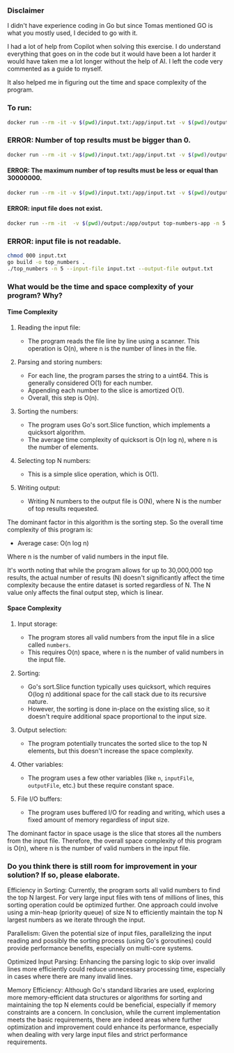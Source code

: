 ### Disclaimer
I didn't have experience coding in Go but since Tomas mentioned GO is what you mostly used, I decided to go with it.

I had a lot of help from Copilot when solving this exercise. I do understand everything that goes on in the code but it would have been a lot harder it would have taken me a lot longer without the help of AI. I left the code very commented as a guide to myself.

It also helped me in figuring out the time and space complexity of the program.


### To run:
```bash
docker run --rm -it -v $(pwd)/input.txt:/app/input.txt -v $(pwd)/output:/app/output top-numbers-app -n 5 --input-file input.txt --output-file /app/output/output.txt
```

### ERROR: Number of top results must be bigger than 0.
```bash
docker run --rm -it -v $(pwd)/input.txt:/app/input.txt -v $(pwd)/output:/app/output top-numbers-app -n 0 --input-file input.txt --output-file /app/output/output.txt
```

#### ERROR: The maximum number of top results must be less or equal than 30000000.
```bash
docker run --rm -it -v $(pwd)/input.txt:/app/input.txt -v $(pwd)/output:/app/output top-numbers-app -n 30000001 --input-file input.txt --output-file /app/output/output.txt
```

#### ERROR: input file does not exist.
```bash
docker run --rm -it  -v $(pwd)/output:/app/output top-numbers-app -n 5 --input-file input.txt --output-file /app/output/output.txt
```

### ERROR: input file is not readable.
```bash
chmod 000 input.txt
go build -o top_numbers .
./top_numbers -n 5 --input-file input.txt --output-file output.txt
```


### What would be the time and space complexity of your program? Why?

#### Time Complexity
1. Reading the input file:
   - The program reads the file line by line using a scanner. This operation is O(n), where n is the number of lines in the file.

2. Parsing and storing numbers:
   - For each line, the program parses the string to a uint64. This is generally considered O(1) for each number.
   - Appending each number to the slice is amortized O(1).
   - Overall, this step is O(n).

3. Sorting the numbers:
   - The program uses Go's sort.Slice function, which implements a quicksort algorithm.
   - The average time complexity of quicksort is O(n log n), where n is the number of elements.

4. Selecting top N numbers:
   - This is a simple slice operation, which is O(1).

5. Writing output:
   - Writing N numbers to the output file is O(N), where N is the number of top results requested.

The dominant factor in this algorithm is the sorting step. So the overall time complexity of this program is:

- Average case: O(n log n)

Where n is the number of valid numbers in the input file.

It's worth noting that while the program allows for up to 30,000,000 top results, the actual number of results (N) doesn't significantly affect the time complexity because the entire dataset is sorted regardless of N. The N value only affects the final output step, which is linear.


#### Space Complexity
1. Input storage:
   - The program stores all valid numbers from the input file in a slice called `numbers`.
   - This requires O(n) space, where n is the number of valid numbers in the input file.

2. Sorting:
   - Go's sort.Slice function typically uses quicksort, which requires O(log n) additional space for the call stack due to its recursive nature.
   - However, the sorting is done in-place on the existing slice, so it doesn't require additional space proportional to the input size.

3. Output selection:
   - The program potentially truncates the sorted slice to the top N elements, but this doesn't increase the space complexity.

4. Other variables:
   - The program uses a few other variables (like `n`, `inputFile`, `outputFile`, etc.) but these require constant space.

5. File I/O buffers:
   - The program uses buffered I/O for reading and writing, which uses a fixed amount of memory regardless of input size.

The dominant factor in space usage is the slice that stores all the numbers from the input file. Therefore, the overall space complexity of this program is O(n), where n is the number of valid numbers in the input file.


### Do you think there is still room for improvement in your solution? If so, please elaborate.

Efficiency in Sorting:
Currently, the program sorts all valid numbers to find the top N largest. For very large input files with tens of millions of lines, this sorting operation could be optimized further. One approach could involve using a min-heap (priority queue) of size N to efficiently maintain the top N largest numbers as we iterate through the input.

Parallelism:
Given the potential size of input files, parallelizing the input reading and possibly the sorting process (using Go's goroutines) could provide performance benefits, especially on multi-core systems.

Optimized Input Parsing:
Enhancing the parsing logic to skip over invalid lines more efficiently could reduce unnecessary processing time, especially in cases where there are many invalid lines.

Memory Efficiency:
Although Go's standard libraries are used, exploring more memory-efficient data structures or algorithms for sorting and maintaining the top N elements could be beneficial, especially if memory constraints are a concern.
In conclusion, while the current implementation meets the basic requirements, there are indeed areas where further optimization and improvement could enhance its performance, especially when dealing with very large input files and strict performance requirements.